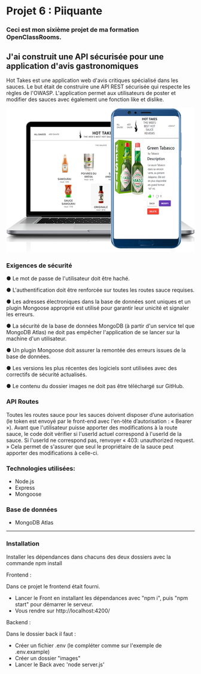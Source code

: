 # Projet 6 : Piiquante

### Ceci est mon sixième projet de ma formation OpenClassRooms.

## J'ai construit une API sécurisée pour une application d'avis gastronomiques

Hot Takes est une application web d'avis critiques spécialisé dans les sauces. Le but était de construire une API REST sécurisée qui respecte les règles de l'OWASP. L'application permet aux utilisateurs de poster et modifier des sauces avec également une fonction like et dislike.

![Présentation sur pc et mobile](https://github.com/CharonTom/my-website/blob/main/src/assets/img/piiquante.png)

### Exigences de sécurité

● Le mot de passe de l'utilisateur doit être haché.

● L'authentification doit être renforcée sur toutes les routes sauce requises.

● Les adresses électroniques dans la base de données sont uniques et un plugin Mongoose approprié est utilisé pour garantir leur unicité et signaler
les erreurs.

● La sécurité de la base de données MongoDB (à partir d'un service tel que
MongoDB Atlas) ne doit pas empêcher l'application de se lancer sur la
machine d'un utilisateur.

● Un plugin Mongoose doit assurer la remontée des erreurs issues de la base
de données.

● Les versions les plus récentes des logiciels sont utilisées avec des correctifs
de sécurité actualisés.

● Le contenu du dossier images ne doit pas être téléchargé sur GitHub.

### API Routes

Toutes les routes sauce pour les sauces doivent disposer d’une autorisation (le
token est envoyé par le front-end avec l'en-tête d’autorisation : « Bearer <token> »).
Avant que l'utilisateur puisse apporter des modifications à la route sauce, le code
doit vérifier si l'userId actuel correspond à l'userId de la sauce. Si l'userId ne
correspond pas, renvoyer « 403: unauthorized request. » Cela permet de s'assurer
que seul le propriétaire de la sauce peut apporter des modifications à celle-ci.


### Technologies utilisées:

- Node.js
- Express
- Mongoose

### Base de données

- MongoDB Atlas

---

### Installation

Installer les dépendances dans chacuns des deux dossiers avec la commande npm install

Frontend :

Dans ce projet le frontend était fourni.

- Lancer le Front en installant les dépendances avec "npm i", puis "npm start" pour démarrer le serveur.
- Vous rendre sur http://localhost:4200/

Backend :

Dans le dossier back il faut :

- Créer un fichier .env (le compléter comme sur l'exemple de .env.example)
- Créer un dossier "images"
- Lancer le Back avec 'node server.js'

